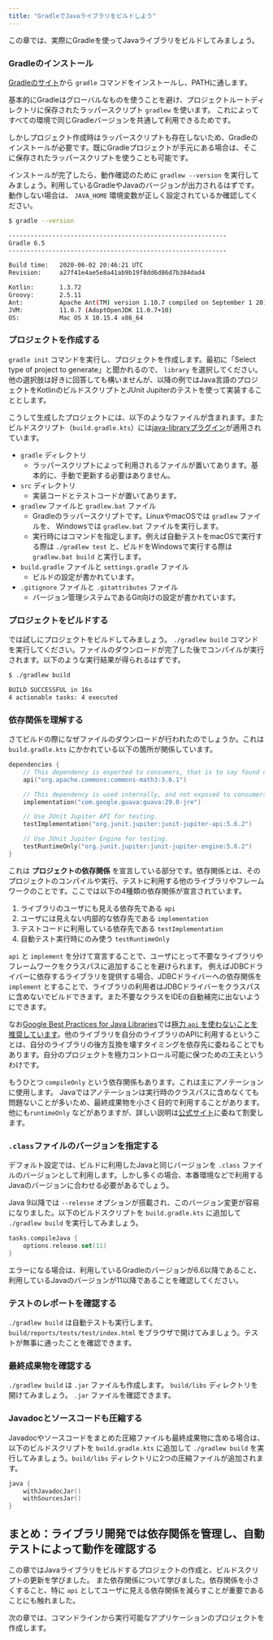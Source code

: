 ```yaml
---
title: "GradleでJavaライブラリをビルドしよう"
---
```

この章では、実際にGradleを使ってJavaライブラリをビルドしてみましょう。

### Gradleのインストール
[Gradleのサイト](http://gradle.org/install)から `gradle` コマンドをインストールし、PATHに通します。

基本的にGradleはグローバルなものを使うことを避け、プロジェクトルートディレクトリに保存されたラッパースクリプト `gradlew` を使います。
これによってすべての環境で同じGradleバージョンを共通して利用できるためです。

しかしプロジェクト作成時はラッパースクリプトも存在しないため、Gradleのインストールが必要です。既にGradleプロジェクトが手元にある場合は、そこに保存されたラッパースクリプトを使うことも可能です。

インストールが完了したら、動作確認のために `gradlew --version` を実行してみましょう。利用しているGradleやJavaのバージョンが出力されるはずです。動作しない場合は、 `JAVA_HOME` 環境変数が正しく設定されているか確認してください。

```sh
$ gradle --version

------------------------------------------------------------
Gradle 6.5
------------------------------------------------------------

Build time:   2020-06-02 20:46:21 UTC
Revision:     a27f41e4ae5e8a41ab9b19f8dd6d86d7b384dad4

Kotlin:       1.3.72
Groovy:       2.5.11
Ant:          Apache Ant(TM) version 1.10.7 compiled on September 1 2019
JVM:          11.0.7 (AdoptOpenJDK 11.0.7+10)
OS:           Mac OS X 10.15.4 x86_64
```

### プロジェクトを作成する
`gradle init` コマンドを実行し、プロジェクトを作成します。最初に「Select type of project to generate」と聞かれるので、 `library` を選択してください。他の選択肢は好きに回答しても構いませんが、以降の例ではJava言語のプロジェクトをKotlinのビルドスクリプトとJUnit Jupiterのテストを使って実装することとします。

こうして生成したプロジェクトには、以下のようなファイルが含まれます。またビルドスクリプト（`build.gradle.kts`）には[java-libraryプラグイン](https://docs.gradle.org/current/userguide/java_library_plugin.html)が適用されています。

* `gradle` ディレクトリ
	* ラッパースクリプトによって利用されるファイルが置いてあります。基本的に、手動で更新する必要はありません。
* `src` ディレクトリ
	* 実装コードとテストコードが置いてあります。
* `gradlew` ファイルと `gradlew.bat` ファイル
	* Gradleのラッパースクリプトです。LinuxやmacOSでは `gradlew` ファイルを、 Windowsでは `gradlew.bat` ファイルを実行します。
	* 実行時にはコマンドを指定します。例えば自動テストをmacOSで実行する際は `./gradlew test` と、ビルドをWindowsで実行する際は `gradlew.bat build` と実行します。
* `build.gradle` ファイルと `settings.gradle` ファイル
	* ビルドの設定が書かれています。
* `.gitignore` ファイルと `.gitattributes` ファイル
	* バージョン管理システムであるGit向けの設定が書かれています。

### プロジェクトをビルドする
では試しにプロジェクトをビルドしてみましょう。 `./gradlew build` コマンドを実行してください。ファイルのダウンロードが完了した後でコンパイルが実行されます。以下のような実行結果が得られるはずです。

```sh
$ ./gradlew build                                               

BUILD SUCCESSFUL in 16s
4 actionable tasks: 4 executed
```

### 依存関係を理解する
さてビルドの際になぜファイルのダウンロードが行われたのでしょうか。これは `build.gradle.kts` にかかれている以下の箇所が関係しています。

```kotlin
dependencies {
    // This dependency is exported to consumers, that is to say found on their compile classpath.
    api("org.apache.commons:commons-math3:3.6.1")

    // This dependency is used internally, and not exposed to consumers on their own compile classpath.
    implementation("com.google.guava:guava:29.0-jre")

    // Use JUnit Jupiter API for testing.
    testImplementation("org.junit.jupiter:junit-jupiter-api:5.6.2")

    // Use JUnit Jupiter Engine for testing.
    testRuntimeOnly("org.junit.jupiter:junit-jupiter-engine:5.6.2")
}
```

これは **プロジェクトの依存関係** を宣言している部分です。依存関係とは、そのプロジェクトのコンパイルや実行、テストに利用する他のライブラリやフレームワークのことです。ここでは以下の4種類の依存関係が宣言されています。

1. ライブラリのユーザにも見える依存先である `api`
2. ユーザには見えない内部的な依存先である `implementation`
3. テストコードに利用している依存先である `testImplementation`
4. 自動テスト実行時にのみ使う `testRuntimeOnly`

`api` と `implement` を分けて宣言することで、ユーザにとって不要なライブラリやフレームワークをクラスパスに追加することを避けられます。
例えばJDBCドライバーに依存するライブラリを提供する場合、JDBCドライバーへの依存関係を `implement` とすることで、ライブラリの利用者はJDBCドライバーをクラスパスに含めないでビルドできます。また不要なクラスをIDEの自動補完に出ないようにできます。

なお[Google Best Practices for Java Libraries](https://jlbp.dev/)では[極力 `api` を使わないことを推奨しています](https://jlbp.dev/JLBP-2)。他のライブラリを自分のライブラリのAPIに利用するということは、自分のライブラリの後方互換を壊すタイミングを依存先に委ねることでもあります。自分のプロジェクトを極力コントロール可能に保つための工夫というわけです。

もうひとつ `compileOnly` という依存関係もあります。これは主にアノテーションに使用します。
Javaではアノテーションは実行時のクラスパスに含めなくても問題ないことが多いため、最終成果物を小さく目的で利用することがあります。他にも`runtimeOnly` などがありますが、詳しい説明は[公式サイト](https://docs.gradle.org/current/userguide/java_library_plugin.html)に委ねて割愛します。

### `.class`ファイルのバージョンを指定する
デフォルト設定では、ビルドに利用したJavaと同じバージョンを `.class` ファイルのバージョンとして利用します。しかし多くの場合、本番環境などで利用するJavaのバージョンに合わせる必要があるでしょう。

Java 9以降では `--relesse` オプションが搭載され、このバージョン変更が容易になりました。以下のビルドスクリプトを `build.gradle.kts` に追加して `./gradlew build` を実行してみましょう。

```kotlin
tasks.compileJava {
    options.release.set(11)
}
```

エラーになる場合は、利用しているGradleのバージョンが6.6以降であること、利用しているJavaのバージョンが11以降であることを確認してください。

### テストのレポートを確認する
`./gradlew build` は自動テストも実行します。 `build/reports/tests/test/index.html` をブラウザで開けてみましょう。テストが無事に通ったことを確認できます。

### 最終成果物を確認する
`./gradlew build` は `.jar` ファイルも作成します。 `build/libs` ディレクトリを開けてみましょう。 `.jar` ファイルを確認できます。

### Javadocとソースコードも圧縮する
Javadocやソースコードをまとめた圧縮ファイルも最終成果物に含める場合は、以下のビルドスクリプトを `build.gradle.kts` に追加して `./gradlew build` を実行してみましょう。`build/libs` ディレクトリに2つの圧縮ファイルが追加されます。

```kotlin
java {
    withJavadocJar()
    withSourcesJar()
}
```

## まとめ：ライブラリ開発では依存関係を管理し、自動テストによって動作を確認する
この章ではJavaライブラリをビルドするプロジェクトの作成と、ビルドスクリプトの更新を学びました。
また依存関係について学びました。依存関係を小さくすること、特に `api` としてユーザに見える依存関係を減らすことが重要であることにも触れました。

次の章では、コマンドラインから実行可能なアプリケーションのプロジェクトを作成します。
